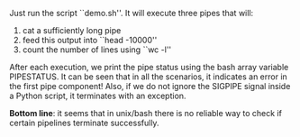 Just run the script ``demo.sh''. It will execute three pipes that will:
1. cat a sufficiently long pipe
2. feed this output into ``head -10000''
3. count the number of lines using ``wc -l''

After each execution, we print the pipe status using the bash array variable PIPESTATUS. It can be seen that in all the scenarios, it indicates an error in the first pipe component! Also, if we do not ignore the SIGPIPE signal inside a Python script, it terminates with an exception. 

**Bottom line**: it seems that in unix/bash there is no reliable way to check if certain pipelines terminate successfully.
